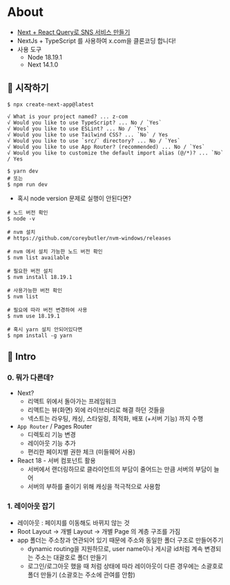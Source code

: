# About
- [Next + React Query로 SNS 서비스 만들기](https://inf.run/CkkYA)
- NextJs + TypeScript 를 사용하여 x.com을 클론코딩 합니다!
- 사용 도구
  - Node 18.19.1
  - Next 14.1.0

## 🎁 시작하기
```shell
$ npx create-next-app@latest

√ What is your project named? ... z-com
√ Would you like to use TypeScript? ... No / `Yes`
√ Would you like to use ESLint? ... No / `Yes`
√ Would you like to use Tailwind CSS? ... `No` / Yes
√ Would you like to use `src/` directory? ... No / `Yes`
√ Would you like to use App Router? (recommended) ... No / `Yes`
√ Would you like to customize the default import alias (@/*)? ... `No` / Yes

$ yarn dev
# 또는 
$ npm run dev
```
- 혹시 node version 문제로 실행이 안된다면?
```shell
# 노드 버전 확인
$ node -v

# nvm 설치
# https://github.com/coreybutler/nvm-windows/releases

# nvm 에서 설치 가능한 노드 버전 확인
$ nvm list available

# 필요한 버전 설치
$ nvm install 18.19.1

# 사용가능한 버전 확인
$ nvm list

# 필요에 따라 버전 변경하여 사용
$ nvm use 18.19.1

# 혹시 yarn 설치 안되어있다면
$ npm install -g yarn
```

## 🎁 Intro
### 0. 뭐가 다른데? 
- Next?
  - 리액트 위에서 돌아가는 프레임워크
  - 리액트는 뷰(화면) 외에 라이브러리로 해결 하던 것들을
  - 넥스트는 라우팅, 캐싱, 스타일링, 최적화, 배포 (+서버 기능) 까지 수행
- `App Router` / Pages Router
  - 디렉토리 기능 변경
  - 레이아웃 기능 추가
  - 편리한 페이지별 권한 체크 (미들웨어 사용)
- React 18 - 서버 컴포넌트 활용
  - 서버에서 랜더링하므로 클라이언트의 부담이 줄어드는 만큼 서버의 부담이 늘어
  - 서버의 부하를 줄이기 위해 캐싱을 적극적으로 사용함

### 1. 레이아웃 잡기
- 레이아웃 : 페이지를 이동해도 바뀌지 않는 것
- Root Layout → 개별 Layout → 개별 Page 의 계층 구조를 가짐
- app 폴더는 주소창과 연관되어 있기 때문에 주소와 동일한 폴더 구조로 만들어주기
  - dynamic routing을 지원하므로, user name이나 게시글 id처럼 계속 변경되는 주소는 대괄호로 폴더 만들기
  - 로그인/로그아웃 했을 때 처럼 상태에 따라 레이아웃이 다른 경우에는 소괄호로 폴더 만들기 (소괄호는 주소에 관여를 안함)
